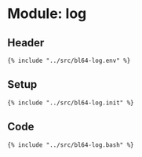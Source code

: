 # Module: log

## Header

```shell
{% include "../src/bl64-log.env" %}
```

## Setup

```shell
{% include "../src/bl64-log.init" %}
```

## Code

```shell
{% include "../src/bl64-log.bash" %}
```
